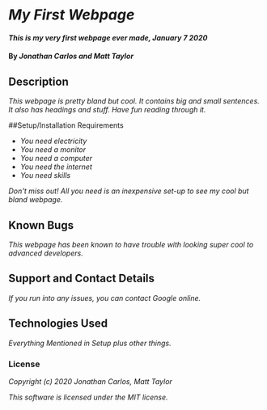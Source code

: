 # _My First Webpage_

#### _This is my very first webpage ever made, January 7 2020_

#### By _**Jonathan Carlos and Matt Taylor**_ 

## Description

_This webpage is pretty bland but cool. It contains big and small sentences. It also has headings and stuff. Have fun reading through it._

##Setup/Installation Requirements

* _You need electricity_
* _You need a monitor_
* _You need a computer_
* _You need the internet_
* _You need skills_

_Don't miss out! All you need is an inexpensive set-up to see my cool but bland webpage._

## Known Bugs

_This webpage has been known to have trouble with looking super cool to advanced developers._

## Support and Contact Details
_If you run into any issues, you can contact Google online._

## Technologies Used

_Everything Mentioned in Setup plus other things._

### License

*Copyright (c) 2020 Jonathan Carlos, Matt Taylor*

*This software is licensed under the MIT license.*